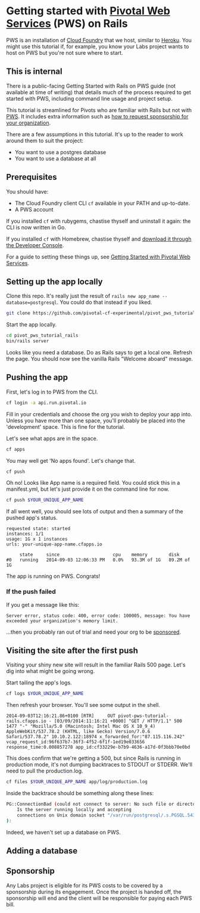 # Getting started with [Pivotal Web Services][pws] (PWS) on Rails

PWS is an installation of [Cloud Foundry][cf] that we host, similar to [Heroku][heroku]. You might use this tutorial if, for example, you know your Labs project wants to host on PWS but you're not sure where to start.

## This is internal

There is a public-facing Getting Started with Rails on PWS guide (not available at time of writing) that details much of the process required to get started with PWS, including command line usage and project setup.

This tutorial is streamlined for Pivots who are familiar with Rails but not with [PWS][pws]. It includes extra information such as [how to request sponsorship for your organization][sponsorship].

There are a few assumptions in this tutorial. It's up to the reader to work around them to suit the project:

- You want to use a postgres database
- You want to use a database at all

## Prerequisites

You should have:

- The Cloud Foundry client CLI `cf` available in your PATH and up-to-date.
- A PWS account

If you installed `cf` with rubygems, chastise thyself and uninstall it again: the CLI is now written in Go.

If you installed `cf` with Homebrew, chastise thyself and [download it through the Developer Console][tools].

For a guide to setting these things up, see [Getting Started with Pivotal Web Services][pws-getting-started].

## Setting up the app locally

Clone this repo. It's really just the result of `rails new app_name --database=postgresql`. You could do that instead if you liked.

```sh
git clone https://github.com/pivotal-cf-experimental/pivot_pws_tutorial_rails
```

Start the app locally.

```sh
cd pivot_pws_tutorial_rails
bin/rails server
```

Looks like you need a database. Do as Rails says to get a local one. Refresh the page. You should now see the vanilla Rails "Welcome aboard" message.

## Pushing the app

First, let's log in to PWS from the CLI.

```sh
cf login -a api.run.pivotal.io
```

Fill in your credentials and choose the org you wish to deploy your app into. Unless you have more than one space, you'll probably be placed into the 'development' space. This is fine for the tutorial.

Let's see what apps are in the space.

```sh
cf apps
```

You may well get 'No apps found'. Let's change that.

```sh
cf push
```

Oh no! Looks like App name is a required field. You could stick this in a manifest.yml, but let's just provide it on the command line for now.

```sh
cf push $YOUR_UNIQUE_APP_NAME
```

If all went well, you should see lots of output and then a summary of the pushed app's status.

```
requested state: started
instances: 1/1
usage: 1G x 1 instances
urls: your-unique-app-name.cfapps.io

     state     since                    cpu    memory        disk
#0   running   2014-09-03 12:06:33 PM   0.0%   93.3M of 1G   89.2M of 1G
```

The app is running on PWS. Congrats!

### If the push failed

If you get a message like this:

`
Server error, status code: 400, error code: 100005, message: You have exceeded your organization's memory limit.
`

…then you probably ran out of trial and need your org to be [sponsored][sponsorship].

## Visiting the site after the first push

Visiting your shiny new site will result in the familiar Rails 500 page. Let's dig into what might be going wrong.

Start tailing the app's logs.

```sh
cf logs $YOUR_UNIQUE_APP_NAME
```

Then refresh your browser. You'll see some output in the shell.

`2014-09-03T12:16:21.86+0100 [RTR]     OUT pivot-pws-tutorial-rails.cfapps.io - [03/09/2014:11:16:21 +0000] "GET / HTTP/1.1" 500 1477 "-" "Mozilla/5.0 (Macintosh; Intel Mac OS X 10_9_4) AppleWebKit/537.78.2 (KHTML, like Gecko) Version/7.0.6 Safari/537.78.2" 10.10.2.122:18974 x_forwarded_for:"87.115.116.242" vcap_request_id:96f637b7-36f3-4f52-6f1f-1ed19e033656 response_time:0.008857278 app_id:cf33229e-b7b9-4636-a17d-0f3bbb70e0bd`


This does confirm that we're getting a 500, but since Rails is running in production mode, it's not dumping backtraces to STDOUT or STDERR. We'll need to pull the production.log.

```sh
cf files $YOUR_UNIQUE_APP_NAME app/log/production.log
```

Inside the backtrace should be something along these lines:

```sh
PG::ConnectionBad (could not connect to server: No such file or directory
	Is the server running locally and accepting
	connections on Unix domain socket "/var/run/postgresql/.s.PGSQL.5432"?
):
```

Indeed, we haven't set up a database on PWS.

## Adding a database

## Sponsorship

Any Labs project is eligible for its PWS costs to be covered by a sponsorship during its engagement. Once the project is handed off, the sponsorship will end and the client will be responsible for paying each PWS bill.

[pws]:https://run.pivotal.io/
[pws-getting-started]:http://docs.run.pivotal.io/starting/
[tools]:https://console.run.pivotal.io/tools
[cf]:http://cloudfoundry.org/
[heroku]:https://www.heroku.com/
[sponsorship]:#sponsorship
